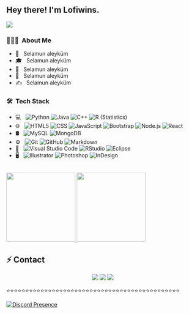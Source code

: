 <h2> Hey there! I'm Lofiwins.</h2>

<img src="https://komarev.com/ghpvc/?username=lofiwins&color=dc143c"/>

<h3> 👨🏻‍💻 &nbsp;About Me </h3>

- 🤔 &nbsp; Selamun aleyküm
- 🎓 &nbsp; Selamun aleyküm
- 💼 &nbsp; Selamun aleyküm
- 🌱 &nbsp; Selamun aleyküm
- ✍️ &nbsp; Selamun aleyküm

<h3> 🛠 &nbsp;Tech Stack</h3>

- 💻 &nbsp;
  ![Python](https://img.shields.io/badge/-Python-333333?style=flat&logo=python)
  ![Java](https://img.shields.io/badge/-Java-333333?style=flat&logo=Java&logoColor=007396)
  ![C++](https://img.shields.io/badge/-C++-333333?style=flat&logo=C%2B%2B&logoColor=00599C)
  ![R (Statistics)](https://img.shields.io/badge/-R-333333?style=flat&logo=R&logoColor=276DC3)
- 🌐 &nbsp;
  ![HTML5](https://img.shields.io/badge/-HTML5-333333?style=flat&logo=HTML5)
  ![CSS](https://img.shields.io/badge/-CSS-333333?style=flat&logo=CSS3&logoColor=1572B6)
  ![JavaScript](https://img.shields.io/badge/-JavaScript-333333?style=flat&logo=javascript)
  ![Bootstrap](https://img.shields.io/badge/-Bootstrap-333333?style=flat&logo=bootstrap&logoColor=563D7C)
  ![Node.js](https://img.shields.io/badge/-Node.js-333333?style=flat&logo=node.js)
  ![React](https://img.shields.io/badge/-React-333333?style=flat&logo=react)
- 🛢 &nbsp;
  ![MySQL](https://img.shields.io/badge/-MySQL-333333?style=flat&logo=mysql)
  ![MongoDB](https://img.shields.io/badge/-MongoDB-333333?style=flat&logo=mongodb)
- ⚙️ &nbsp;
  ![Git](https://img.shields.io/badge/-Git-333333?style=flat&logo=git)
  ![GitHub](https://img.shields.io/badge/-GitHub-333333?style=flat&logo=github)
  ![Markdown](https://img.shields.io/badge/-Markdown-333333?style=flat&logo=markdown)
- 🔧 &nbsp;
  ![Visual Studio Code](https://img.shields.io/badge/-Visual%20Studio%20Code-333333?style=flat&logo=visual-studio-code&logoColor=007ACC)
  ![RStudio](https://img.shields.io/badge/-RStudio-333333?style=flat&logo=rstudio)
  ![Eclipse](https://img.shields.io/badge/-Eclipse-333333?style=flat&logo=eclipse-ide&logoColor=2C2255)
- 🖥 &nbsp;
  ![Illustrator](https://img.shields.io/badge/-Illustrator-333333?style=flat&logo=adobe-illustrator)
  ![Photoshop](https://img.shields.io/badge/-Photoshop-333333?style=flat&logo=adobe-photoshop)
  ![InDesign](https://img.shields.io/badge/-InDesign-333333?style=flat&logo=adobe-indesign)

<br/>
<a href="https://github.com/Lofiwins">
  <img height="180em" src="https://github-readme-stats.vercel.app/api?username=Lofiwins&theme=dark&show_icons=true" />
  <img height="180em" src="https://github-readme-stats.vercel.app/api/top-langs/?username=Lofiwins&theme=dark&layout=compact" />
</a>

<br/>

## ⚡ Contact
<div align="center">
    <a href="https://discord.com/users/586567009525825537" target="_blank"><img src="https://shields.io/badge/Theark-111111.svg?&style=for-the-badge&logo=discord"></a>
    <a href="https://github.com/Lofiwins" target="_blank"><img src="https://shields.io/badge/Theark-111111.svg?&style=for-the-badge&logo=github"></a>
    <a href="YAKINDA" target="_blank"><img src="https://shields.io/badge/My Discord Server-111111.svg?&style=for-the-badge"></a>
</div>

⭐️⭐️⭐️⭐️⭐️⭐️⭐️⭐️⭐️⭐️⭐️⭐️⭐️⭐️⭐️⭐️⭐️⭐️⭐️⭐️⭐️⭐️⭐️⭐️⭐️⭐️⭐️⭐️⭐️⭐️⭐️⭐️⭐️⭐️⭐️⭐️⭐️⭐️⭐️⭐️⭐️⭐️⭐️⭐️⭐️⭐️

[![Discord Presence](https://lanyard-profile-readme.vercel.app/api/586567009525825537?theme=dark&bg=18191c&animated=false&hideDiscrim=true&borderRadius=30px)](https://discord.com/users/586567009525825537)
